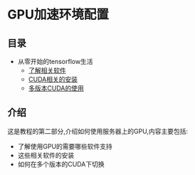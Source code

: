 # GPU加速环境配置

## 目录

* 从零开始的tensorflow生活
    * [了解相关软件](page2-1.md)
    * [CUDA相关的安装](page2-2.md)
    * [多版本CUDA的使用](page2-3.md)

## 介绍

这是教程的第二部分,介绍如何使用服务器上的GPU,内容主要包括:

- 了解使用GPU的需要哪些软件支持
- 这些相关软件的安装
- 如何在多个版本的CUDA下切换
